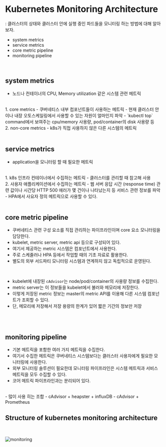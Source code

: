 
# Kubernetes Monitoring Architecture
: 클러스터의 상태와 클러스터 안에 실행 중인 파드들을 모니터링 하는 방법에 대해 알아보자.

- system metrics 
- service metrics
- core metric pipeline
- monitoring pipeline

<br>

## system metrics
- 노드나 컨테이너의 CPU, Memory utilization 같은 시스템 관련 메트릭
</br>
1. core metrics
    - 쿠버네티스 내부 컴포넌트들이 사용하는 메트릭
    - 현재 클러스터 안이나 내장 오토스케일링에서 사용할 수 있는 자원이 얼마인지 파악
    - `kubectl top` command에서 보여주는 cpu/memory 사용량, pod/container의 disk 사용량 등 
</br>
2. non-core metrics
    - k8s가 직접 사용하지 않은 다른 시스템의 메트릭  

<br>
<br>

## service metrics
- application을 모니터링 할 때 필요한 메트릭
</br>
1. k8s 인프라 컨테이너에서 수집하는 메트릭
    - 클러스터를 관리할 때 참고해 사용
</br>
2. 사용자 애플리케이션에서 수집하는 메트릭
- 웹 서버 응답 시간 (response time) 관련 값이나 시간당 HTTP 500 에러가 몇 건이나 나타났는지 등 서비스 관련 정보를 파악
- HPA에서 사요자 정의 메트릭으로 사용할 수 있다.

<br>
<br>

## core metric pipeline
- 쿠버네티스 관련 구성 요소를 직접 관리하는 파이프라인이며 core 요소 모니터링을 담당한다.
- kubelet, metric server, metric api 등으로 구성되어 있다.
- 여기서 제공하는 metric 시스템은 컴포넌트에서 사용한다.
- 주로 스케줄러나 HPA 등에서 작업할 때의 기초 자료로 활용한다.
- 별도의 외부 서드파티 모니터링 시스템과 연계하지 않고 독립적으로 운영된다.

<br>

- kubelet에 내장된 `cAdvisor`는 node/pod/container의 사용량 정보를 수집한다.
- metric server는 이 정보들을 kubelet에서 불러와 메모리에 저장한다.
- 이렇게 저장된 metric 정보는 master의 metric API를 이용해 다른 시스템 컴포넌트가 조회할 수 있다.
- 단, 메모리에 저장해서 저장 용량의 한계가 있어 짧은 기간의 정보만 저장

<br>
<br>

## monitoring pipeline
- 기본 메트릭을 포함한 여러 가지 메트릭을 수집한다.
- 여기서 수집한 메트릭은 쿠버네티스 시스템보다는 클러스터 사용자에게 필요한 모니터링에 사용한다.
- 외부 모니터링 솔루션이 필요한데 모니터링 파이프라인은 시스템 메트릭과 서비스 메트릭을 모두 수집할 수 있다.
- 코어 메트릭 파이프라인과는 분리되어 있다.

<br>
- 많이 사용 히는 조합
    - cAdvisor + heapster + influxDB
    - cAdvisor  + Prometheus

## Structure of kubernetes monitoring architecture
<br>

![monitoring](https://img1.daumcdn.net/thumb/R1280x0/?scode=mtistory2&fname=https%3A%2F%2Fblog.kakaocdn.net%2Fdn%2Fw0cli%2FbtrKHdumdNK%2FjEszjkt0FDWn5oa9KZp1zk%2Fimg.png)
